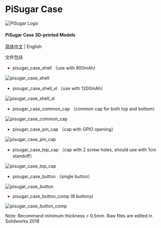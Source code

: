 # PiSugar Case

![PiSugar Logo](https://raw.githubusercontent.com/JdaieLin/PiSugar/master/logo.jpg)

#### PiSugar Case 3D-printed Models

[简体中文](https://github.com/PiSugar/PiSugar/tree/master/model/readme.zh-CN.md) | English

文件包括


- pisugar_case_shell （use with 900mAh）

![pisugar_case_shell](https://raw.githubusercontent.com/JdaieLin/PiSugar/master/model/pisugar_case_shell.png)


- pisugar_case_shell_xl （use with 1200mAh）

![pisugar_case_shell_xl](https://raw.githubusercontent.com/JdaieLin/PiSugar/master/model/pisugar_case_shell_xl.png)


- pisugar_case_common_cap （common cap for both top and bottom）

![pisugar_case_common_cap](https://raw.githubusercontent.com/JdaieLin/PiSugar/master/model/pisugar_case_common_cap.png)


- pisugar_case_pin_cap （cap with GPIO opening）

![pisugar_case_pin_cap](https://raw.githubusercontent.com/JdaieLin/PiSugar/master/model/pisugar_case_pin_cap.png)


- pisugar_case_top_cap （cap with 2 screw holes, should use with 1cm standoff）

![pisugar_case_top_cap](https://raw.githubusercontent.com/JdaieLin/PiSugar/master/model/pisugar_case_top_cap.png)


- pisugar_case_button （single button）

![pisugar_case_button](https://raw.githubusercontent.com/JdaieLin/PiSugar/master/model/pisugar_case_button.png)


- pisugar_case_button_comp (8 buttons)

![pisugar_case_button_comp](https://raw.githubusercontent.com/JdaieLin/PiSugar/master/model/pisugar_case_button_comp.png)


Note: Recommand minimum thickness > 0.5mm. Raw files are edited in Solidworks 2018 
